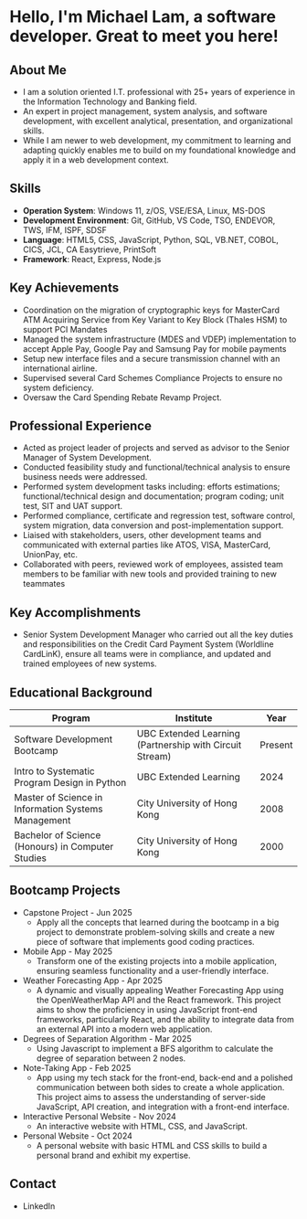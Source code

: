 # Hello, I'm Michael Lam, a software developer.  Great to meet you here!

## About Me
- I am a solution oriented I.T. professional with 25+ years of experience in the Information Technology and Banking field.
- An expert in project management, system analysis, and software development, with excellent analytical, presentation, and organizational skills.
- While I am newer to web development, my commitment to learning and adapting quickly enables me to build on my foundational knowledge and apply it in a web development context.

## Skills
- **Operation System**: Windows 11, z/OS, VSE/ESA, Linux, MS-DOS
- **Development Environment**: Git, GitHub, VS Code, TSO, ENDEVOR, TWS, IFM, ISPF, SDSF
- **Language**: HTML5, CSS, JavaScript, Python, SQL, VB.NET, COBOL, CICS, JCL, CA Easytrieve, PrintSoft
- **Framework**: React, Express, Node.js

## Key Achievements
- Coordination on the migration of cryptographic keys for MasterCard ATM Acquiring Service from Key Variant to Key Block (Thales HSM) to support PCI Mandates
- Managed the system infrastructure (MDES and VDEP) implementation to accept Apple Pay, Google Pay and Samsung Pay for mobile payments
- Setup new interface files and a secure transmission channel with an international airline.
- Supervised several Card Schemes Compliance Projects to ensure no system deficiency.
- Oversaw the Card Spending Rebate Revamp Project.

## Professional Experience
- Acted as project leader of projects and served as advisor to the Senior Manager of System Development.
- Conducted feasibility study and functional/technical analysis to ensure business needs were addressed.
- Performed system development tasks including: efforts estimations; functional/technical design and documentation; program coding; unit test, SIT and UAT support.
- Performed compliance, certificate and regression test, software control, system migration, data conversion and post-implementation support.
- Liaised with stakeholders, users, other development teams and communicated with external parties like ATOS, VISA, MasterCard, UnionPay, etc.
- Collaborated with peers, reviewed work of employees, assisted team members to be familiar with new tools and provided training to new teammates

## Key Accomplishments
- Senior System Development Manager who carried out all the key duties and responsibilities on the Credit Card Payment System (Worldline CardLinK), ensure all teams were in compliance, and updated and trained employees of new systems.

## Educational Background
  | Program                                             | Institute                                               | Year    |
  | --------------------------------------------------- | ------------------------------------------------------- | ------- |
  | Software Development Bootcamp                       | UBC Extended Learning (Partnership with Circuit Stream) | Present |
  | Intro to Systematic Program Design in Python        | UBC Extended Learning                                   | 2024    |
  | Master of Science in Information Systems Management | City University of Hong Kong                            | 2008    |
  | Bachelor of Science (Honours) in Computer Studies   | City University of Hong Kong                            | 2000    |

## Bootcamp Projects
- Capstone Project - Jun 2025
  + Apply all the concepts that learned during the bootcamp in a big project to demonstrate problem-solving skills and create a new piece of software that implements good coding practices.
- Mobile App - May 2025
  + Transform one of the existing projects into a mobile application, ensuring seamless functionality and a user-friendly interface.
- Weather Forecasting App - Apr 2025
  + A dynamic and visually appealing Weather Forecasting App using the OpenWeatherMap API and the React framework. This project aims to show the proficiency in using JavaScript front-end frameworks, particularly React, and the ability to integrate data from an external API into a modern web application.
- Degrees of Separation Algorithm - Mar 2025
  + Using Javascript to implement a BFS algorithm to calculate the degree of separation between 2 nodes.
- Note-Taking App - Feb 2025
  + App using my tech stack for the front-end, back-end and a polished communication between both sides to create a whole application. This project aims to assess the understanding of server-side JavaScript, API creation, and integration with a front-end interface.
- Interactive Personal Website - Nov 2024
  + An interactive website with HTML, CSS, and JavaScript.
- Personal Website - Oct 2024
  + A personal website with basic HTML and CSS skills to build a personal brand and exhibit my expertise.

## Contact
- LinkedIn
